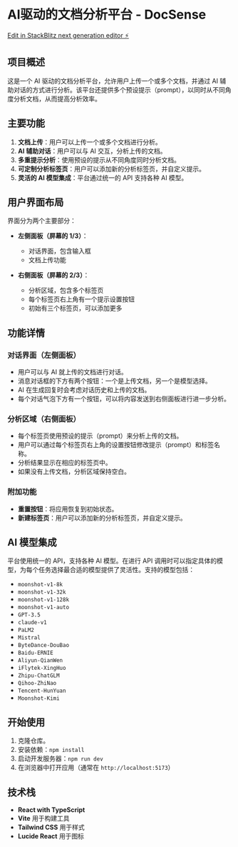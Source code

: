 # AI驱动的文档分析平台 - DocSense

[Edit in StackBlitz next generation editor ⚡️](https://stackblitz.com/~/github.com/jqlong17/DocSense)

## 项目概述

这是一个 AI 驱动的文档分析平台，允许用户上传一个或多个文档，并通过 AI 辅助对话的方式进行分析。该平台还提供多个预设提示（prompt），以同时从不同角度分析文档，从而提高分析效率。

## 主要功能

1. **文档上传**：用户可以上传一个或多个文档进行分析。
2. **AI 辅助对话**：用户可以与 AI 交互，分析上传的文档。
3. **多重提示分析**：使用预设的提示从不同角度同时分析文档。
4. **可定制分析标签页**：用户可以添加新的分析标签页，并自定义提示。
5. **灵活的 AI 模型集成**：平台通过统一的 API 支持各种 AI 模型。

## 用户界面布局

界面分为两个主要部分：

- **左侧面板（屏幕的 1/3）**：
  - 对话界面，包含输入框
  - 文档上传功能

- **右侧面板（屏幕的 2/3）**：
  - 分析区域，包含多个标签页
  - 每个标签页右上角有一个提示设置按钮
  - 初始有三个标签页，可以添加更多

## 功能详情

### 对话界面（左侧面板）

- 用户可以与 AI 就上传的文档进行对话。
- 消息对话框的下方有两个按钮：一个是上传文档，另一个是模型选择。
- AI 在生成回复时会考虑对话历史和上传的文档。
- 每个对话气泡下方有一个按钮，可以将内容发送到右侧面板进行进一步分析。

### 分析区域（右侧面板）

- 每个标签页使用预设的提示（prompt）来分析上传的文档。
- 用户可以通过每个标签页右上角的设置按钮修改提示（prompt）和标签名称。
- 分析结果显示在相应的标签页中。
- 如果没有上传文档，分析区域保持空白。

### 附加功能

- **重置按钮**：将应用恢复到初始状态。
- **新建标签页**：用户可以添加新的分析标签页，并自定义提示。

## AI 模型集成

平台使用统一的 API，支持各种 AI 模型。在进行 API 调用时可以指定具体的模型，为每个任务选择最合适的模型提供了灵活性。支持的模型包括：

- `moonshot-v1-8k`
- `moonshot-v1-32k`
- `moonshot-v1-128k`
- `moonshot-v1-auto`
- `GPT-3.5`
- `claude-v1`
- `PaLM2`
- `Mistral`
- `ByteDance-DouBao`
- `Baidu-ERNIE`
- `Aliyun-QianWen`
- `iFlytek-XingHuo`
- `Zhipu-ChatGLM`
- `Qihoo-ZhiNao`
- `Tencent-HunYuan`
- `Moonshot-Kimi`

## 开始使用

1. 克隆仓库。
2. 安装依赖：`npm install`
3. 启动开发服务器：`npm run dev`
4. 在浏览器中打开应用（通常在 `http://localhost:5173`）

## 技术栈

- **React with TypeScript**
- **Vite** 用于构建工具
- **Tailwind CSS** 用于样式
- **Lucide React** 用于图标